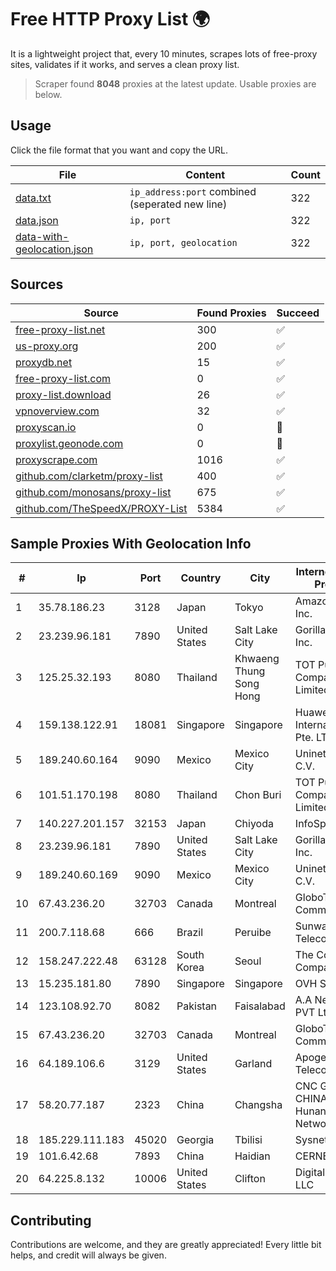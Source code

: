 
# Free HTTP Proxy List 🌍

It is a lightweight project that, every 10 minutes, scrapes lots of free-proxy sites, validates if it works, and serves a clean proxy list.


> Scraper found **8048** proxies at the latest update. Usable proxies are below.

## Usage

Click the file format that you want and copy the URL.


|File|Content|Count|
|----|-------|-----|
|[data.txt](https://raw.githubusercontent.com/themiralay/Proxy-List-World/master/data.txt)|`ip_address:port` combined (seperated new line)|322|
|[data.json](https://raw.githubusercontent.com/themiralay/Proxy-List-World/master/data.json)|`ip, port`|322|
|[data-with-geolocation.json](https://raw.githubusercontent.com/themiralay/Proxy-List-World/master/data-with-geolocation.json)|`ip, port, geolocation`|322|

## Sources

|Source|Found Proxies|Succeed|
|------|-------------|-------|
|[free-proxy-list.net](https://free-proxy-list.net)|300|✅|
|[us-proxy.org](https://www.us-proxy.org)|200|✅|
|[proxydb.net](http://proxydb.net)|15|✅|
|[free-proxy-list.com](https://free-proxy-list.com/?page=&port=&type%5B%5D=http&type%5B%5D=https&up_time=0&search=Search)|0|✅|
|[proxy-list.download](https://www.proxy-list.download/HTTP)|26|✅|
|[vpnoverview.com](https://vpnoverview.com/privacy/anonymous-browsing/free-proxy-servers)|32|✅|
|[proxyscan.io](https://www.proxyscan.io)|0|🚫|
|[proxylist.geonode.com](https://proxylist.geonode.com/api/proxy-list?limit=300&page=1&sort_by=lastChecked&sort_type=desc&protocols=http,https)|0|🚫|
|[proxyscrape.com](https://api.proxyscrape.com/v2/?request=displayproxies&protocol=http&timeout=10000&country=all&ssl=all&anonymity=all)|1016|✅|
|[github.com/clarketm/proxy-list](https://raw.githubusercontent.com/clarketm/proxy-list/master/proxy-list-raw.txt)|400|✅|
|[github.com/monosans/proxy-list](https://raw.githubusercontent.com/monosans/proxy-list/main/proxies/http.txt)|675|✅|
|[github.com/TheSpeedX/PROXY-List](https://raw.githubusercontent.com/TheSpeedX/PROXY-List/master/http.txt)|5384|✅|


## Sample Proxies With Geolocation Info

|#|Ip|Port|Country|City|Internet Service Provider|
|-|--|----|-------|----|-------------------------|
|1|35.78.186.23|3128|Japan|Tokyo|Amazon.com, Inc.|
|2|23.239.96.181|7890|United States|Salt Lake City|GorillaServers, Inc.|
|3|125.25.32.193|8080|Thailand|Khwaeng Thung Song Hong|TOT Public Company Limited|
|4|159.138.122.91|18081|Singapore|Singapore|Huawei International Pte. LTD|
|5|189.240.60.164|9090|Mexico|Mexico City|Uninet S.A. de C.V.|
|6|101.51.170.198|8080|Thailand|Chon Buri|TOT Public Company Limited|
|7|140.227.201.157|32153|Japan|Chiyoda|InfoSphere|
|8|23.239.96.181|7890|United States|Salt Lake City|GorillaServers, Inc.|
|9|189.240.60.169|9090|Mexico|Mexico City|Uninet S.A. de C.V.|
|10|67.43.236.20|32703|Canada|Montreal|GloboTech Communications|
|11|200.7.118.68|666|Brazil|Peruibe|Sunway Telecom Ltda|
|12|158.247.222.48|63128|South Korea|Seoul|The Constant Company, LLC|
|13|15.235.181.80|7890|Singapore|Singapore|OVH SAS|
|14|123.108.92.70|8082|Pakistan|Faisalabad|A.A Networks PVT Ltd|
|15|67.43.236.20|32703|Canada|Montreal|GloboTech Communications|
|16|64.189.106.6|3129|United States|Garland|Apogee Telecom Inc.|
|17|58.20.77.187|2323|China|Changsha|CNC Group CHINA169 Hunan Province Network|
|18|185.229.111.183|45020|Georgia|Tbilisi|Sysnet LLC|
|19|101.6.42.68|7893|China|Haidian|CERNET|
|20|64.225.8.132|10006|United States|Clifton|DigitalOcean, LLC|



## Contributing

Contributions are welcome, and they are greatly appreciated! Every
little bit helps, and credit will always be given.

